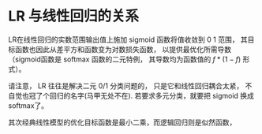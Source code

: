 

# LR 与线性回归的关系

LR在线性回归的实数范围输出值上施加 sigmoid 函数将值收敛到 $0~1$ 范围， 其目标函数也因此从差平方和函数变为对数损失函数， 以提供最优化所需导数（sigmoid函数是 softmax 函数的二元特例， 其导数均为函数值的 $f*(1-f)$ 形式）。

请注意， LR 往往是解决二元 0/1 分类问题的， 只是它和线性回归耦合太紧， 不自觉也冠了个回归的名字(马甲无处不在). 若要求多元分类，就要把 sigmoid 换成 softmax了。


其次经典线性模型的优化目标函数是最小二乘，而逻辑回归则是似然函数，
